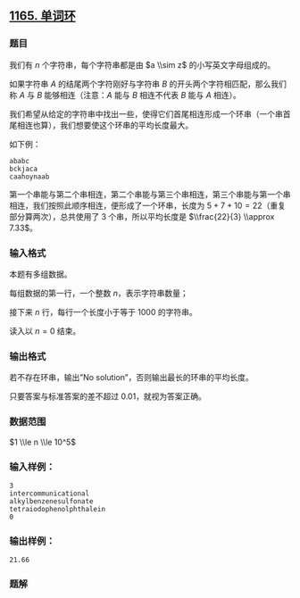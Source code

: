## [1165\. 单词环](https://www.acwing.com/problem/content/1167/)

### 题目

我们有 $n$ 个字符串，每个字符串都是由 $a \\sim z$ 的小写英文字母组成的。

如果字符串 $A$ 的结尾两个字符刚好与字符串 $B$ 的开头两个字符相匹配，那么我们称 $A$ 与 $B$ 能够相连（注意：$A$ 能与 $B$ 相连不代表 $B$ 能与 $A$ 相连）。

我们希望从给定的字符串中找出一些，使得它们首尾相连形成一个环串（一个串首尾相连也算），我们想要使这个环串的平均长度最大。

如下例：

```
ababc
bckjaca
caahoynaab
```

第一个串能与第二个串相连，第二个串能与第三个串相连，第三个串能与第一个串相连，我们按照此顺序相连，便形成了一个环串，长度为 $5+7+10=22$（重复部分算两次），总共使用了 $3$ 个串，所以平均长度是 $\\frac{22}{3} \\approx 7.33$。

### 输入格式

本题有多组数据。

每组数据的第一行，一个整数 $n$，表示字符串数量；

接下来 $n$ 行，每行一个长度小于等于 $1000$ 的字符串。

读入以 $n=0$ 结束。

### 输出格式

若不存在环串，输出”No solution”，否则输出最长的环串的平均长度。

只要答案与标准答案的差不超过 $0.01$，就视为答案正确。

### 数据范围

$1 \\le n \\le 10^5$

### 输入样例：

```
3
intercommunicational
alkylbenzenesulfonate
tetraiodophenolphthalein
0
```

### 输出样例：

```
21.66
```

### 题解


